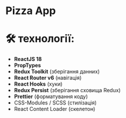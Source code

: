 # Pizza App
# 🛠 технології:

- **ReactJS 18**
- **PropTypes**
- **Redux Toolkit** (зберігання данних)
- **React Router v6** (навігація) 
- **React Hooks** (хуки)
- **Redux Persist** (зберігання сховища Redux)
- **Prettier** (форматування коду)
- CSS-Modules / SCSS (стилізація)
- React Content Loader (скелетон)

